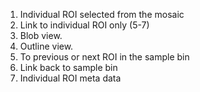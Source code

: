 1. Individual ROI selected from the mosaic 
2. Link to individual ROI only (5-7)
3. Blob view.
4. Outline view.
5. To previous or next ROI in the sample bin
6. Link back to sample bin
7. Individual ROI meta data

